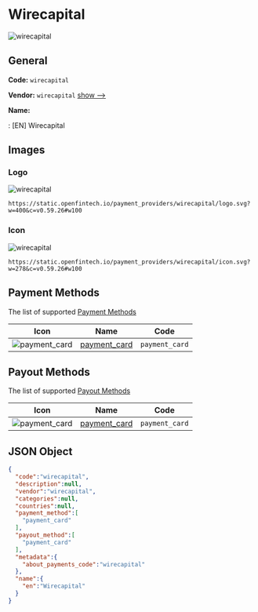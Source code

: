 
# Wirecapital 
![wirecapital](https://static.openfintech.io/payment_providers/wirecapital/logo.svg?w=400&c=v0.59.26#w100)  

## General 
 
**Code:** `wirecapital` 
 
**Vendor:** `wirecapital` [show -->](/vendors/wirecapital/) 
 
**Name:** 
 
:	[EN] Wirecapital 
 

## Images 

### Logo 
 
![wirecapital](https://static.openfintech.io/payment_providers/wirecapital/logo.svg?w=400&c=v0.59.26#w100)  

```
https://static.openfintech.io/payment_providers/wirecapital/logo.svg?w=400&c=v0.59.26#w100
```  

### Icon 
 
![wirecapital](https://static.openfintech.io/payment_providers/wirecapital/icon.svg?w=278&c=v0.59.26#w100)  

```
https://static.openfintech.io/payment_providers/wirecapital/icon.svg?w=278&c=v0.59.26#w100
```  

## Payment Methods 
 
The list of supported [Payment Methods](/payment-methods/) 

|Icon|Name|Code| 
|:---:|:---:|:---:| 
|![payment_card](https://static.openfintech.io/payment_methods/payment_card/icon.svg?w=278&c=v0.59.26#w100) |[payment_card](/payment-methods/payment_card/)|`payment_card`| 
 

## Payout Methods 
 
The list of supported [Payout Methods](/payout-methods/) 

|Icon|Name|Code| 
|:---:|:---:|:---:| 
|![payment_card](https://static.openfintech.io/payout_methods/payment_card/icon.svg?w=278&c=v0.59.26#w40) |[payment_card](payout-methodspayment_card/)|`payment_card`| 
 

## JSON Object 

```json
{
  "code":"wirecapital",
  "description":null,
  "vendor":"wirecapital",
  "categories":null,
  "countries":null,
  "payment_method":[
    "payment_card"
  ],
  "payout_method":[
    "payment_card"
  ],
  "metadata":{
    "about_payments_code":"wirecapital"
  },
  "name":{
    "en":"Wirecapital"
  }
}
```  
